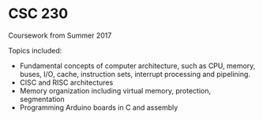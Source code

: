 # CSC 230

Coursework from Summer 2017

Topics included:
- Fundamental concepts of computer architecture, such as CPU, memory, buses, I/O, cache, instruction sets, 
 interrupt processing and pipelining.
- CISC and RISC architectures
- Memory organization including virtual memory, protection, segmentation
- Programming Arduino boards in C and assembly
